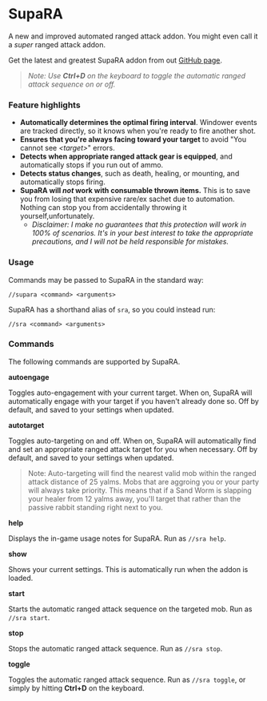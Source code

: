 # SupaRA

A new and improved automated ranged attack addon. You might even call it a *super* ranged attack addon.

Get the latest and greatest SupaRA addon from out [GitHub page](https://github.com/Kaiconure/SupaRA).

> *Note: Use **Ctrl+D** on the keyboard to toggle the automatic ranged attack sequence on or off.*

### Feature highlights

- **Automatically determines the optimal firing interval**. Windower events are tracked directly, so it knows when you're ready to fire another shot.
- **Ensures that you're always facing toward your target** to avoid "You cannot see *&lt;target&gt;*" errors.
- **Detects when appropriate ranged attack gear is equipped**, and automatically stops if you run out of ammo.
- **Detects status changes**, such as death, healing, or mounting, and automatically stops firing.
- **SupaRA will *not* work with consumable thrown items.** This is to save you from losing that expensive rare/ex sachet due to automation. Nothing can stop you from accidentally throwing it yourself,unfortunately. 
  - *Disclaimer: I make no guarantees that this protection will work in 100% of scenarios. It's in your best interest to take the appropriate precautions, and I will not be held responsible for mistakes.*

### Usage

Commands may be passed to SupaRA in the standard way:

```//supara <command> <arguments>```

SupaRA has a shorthand alias of `sra`, so you could instead run:

```//sra <command> <arguments>```



### Commands

The following commands are supported by SupaRA.

**autoengage**

Toggles auto-engagement with your current target. When on, SupaRA will automatically engage with your target if you haven't already done so. Off by default, and saved to your settings when updated.

**autotarget**

Toggles auto-targeting on and off. When on, SupaRA will automatically find and set an appropriate ranged attack target for you when necessary. Off by default, and saved to your settings when updated.

> Note: Auto-targeting will find the nearest valid mob within the ranged attack distance of 25 yalms. Mobs that are aggroing you or your party will always take priority. This means that if a Sand Worm is slapping your healer from 12 yalms away, you'll target that rather than the passive rabbit standing right next to you.

**help**

Displays the in-game usage notes for SupaRA. Run as `//sra help`.

**show**

Shows your current settings. This is automatically run when the addon is loaded.

**start** 

Starts the automatic ranged attack sequence on the targeted mob.  Run as `//sra start`.

**stop**

Stops the automatic ranged attack sequence. Run as `//sra stop`.

**toggle**

Toggles the automatic ranged attack sequence. Run as `//sra toggle`, or simply by hitting **Ctrl+D** on the keyboard.